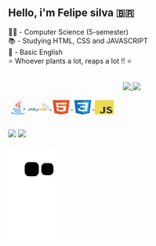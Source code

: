 ## Hello, i'm Felipe silva 🇧🇷

👨‍🎓 - Computer Science (5-semester) 
<br>📚 - Studying HTML, CSS and JAVASCRIPT
<br>🧠 - Basic English
<br>⭐ Whoever plants a lot, reaps a lot !! ⭐

##
<div align="center">
  <a href="https://github.com/FelipeSilva-developer">
  <img height="150em" src="https://github-readme-stats.vercel.app/api?username=FelipeSilva-developer&show_icons=true&theme=dracula&include_all_commits=true&count_private=true"/>
  <img height="150em" src="https://github-readme-stats.vercel.app/api/top-langs/?username=FelipeSilva-developer&layout=compact&langs_count=7&theme=dracula"/>
</div>
<div style="display: inline_block"><br>
  <img align="center" alt="felipe-JAVA" height="30" width="40" src="https://github.com/devicons/devicon/blob/2ae2a900d2f041da66e950e4d48052658d850630/icons/java/java-original.svg">
  <img align="center" alt="felipe-SQL" height="30" width="40" src="https://github.com/devicons/devicon/blob/2ae2a900d2f041da66e950e4d48052658d850630/icons/mysql/mysql-original-wordmark.svg">
  <img align="center" alt="felipe-HTML" height="30" width="40" src="https://raw.githubusercontent.com/devicons/devicon/master/icons/html5/html5-original.svg">
  <img align="center" alt="felipe-CSS" height="30" width="40" src="https://raw.githubusercontent.com/devicons/devicon/master/icons/css3/css3-original.svg">
  <img align="center" alt="felipe-JAVASCRIPT" height="30" width="40" src="https://github.com/devicons/devicon/blob/master/icons/javascript/javascript-original.svg">
  </div>
  
  ##
  
  <div> 
  <a href = "mailto:Prolipe001@gmail.com"><img src="https://img.shields.io/badge/-Gmail-%23333?style=for-the-badge&logo=gmail&logoColor=white" target="_blank"></a>
  <a href = "https://www.linkedin.com/in/felipe-s-dev/" target="_blank"><img src="https://img.shields.io/badge/-LinkedIn-%230077B5?style=for-the-badge&logo=linkedin&logoColor=white" target="_blank"></a>  
  </div>
  
  ![Snake animation](https://github.com/FelipeSilva-developer/FelipeSilva/blob/output/github-contribution-grid-snake.svg)



